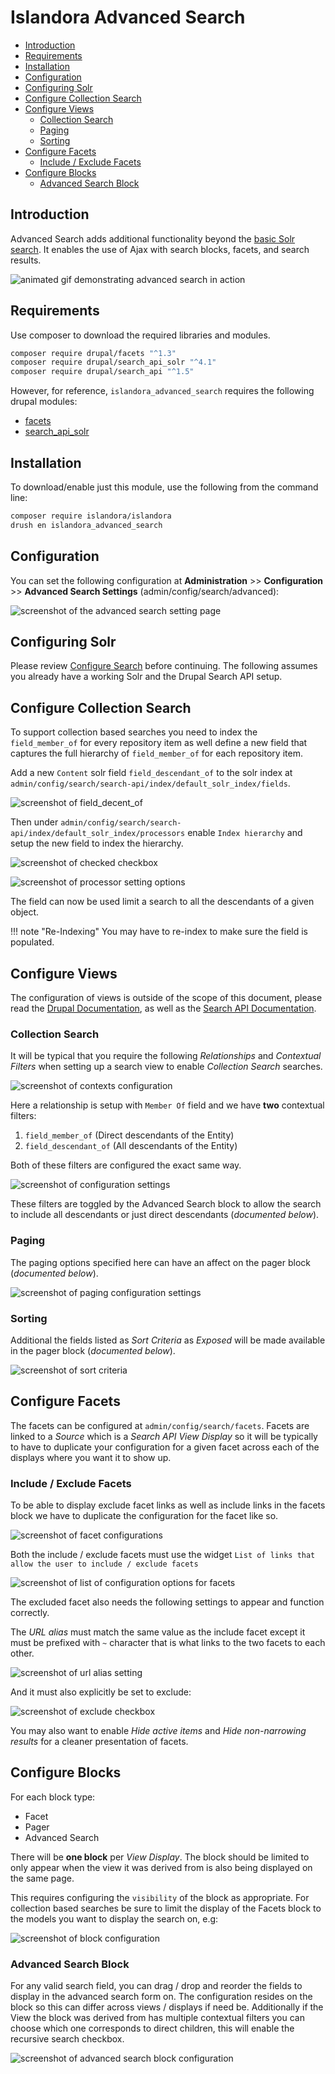 # Islandora Advanced Search 

- [Introduction](#introduction)
- [Requirements](#requirements)
- [Installation](#installation)
- [Configuration](#configuration)
- [Configuring Solr](#configuring-solr)
- [Configure Collection Search](#configure-collection-search)
- [Configure Views](#configure-views)
  - [Collection Search](#collection-search)
  - [Paging](#paging)
  - [Sorting](#sorting)
- [Configure Facets](#configure-facets)
  - [Include / Exclude Facets](#include--exclude-facets)
- [Configure Blocks](#configure-blocks)
  - [Advanced Search Block](#advanced-search-block)


## Introduction

Advanced Search adds additional functionality beyond the [basic Solr search](./documentation/user-documentation/searching/). It enables the use
of Ajax with search blocks, facets, and search results.

![animated gif demonstrating advanced search in action](../assets/advanced_search_demo.gif)

## Requirements

Use composer to download the required libraries and modules.

```bash
composer require drupal/facets "^1.3"
composer require drupal/search_api_solr "^4.1"
composer require drupal/search_api "^1.5"
```

However, for reference, `islandora_advanced_search` requires the following
drupal modules:

- [facets](https://www.drupal.org/project/facets)
- [search_api_solr](https://www.drupal.org/project/search_api_solr)

## Installation

To download/enable just this module, use the following from the command line:

```bash
composer require islandora/islandora
drush en islandora_advanced_search
```

## Configuration

You can set the following configuration at **Administration** >> **Configuration** >> **Advanced Search Settings**
(admin/config/search/advanced):

![screenshot of the advanced search setting page](../assets/islandora_advanced_search_settings.png)

## Configuring Solr

Please review
[Configure Search](../searching) before continuing. The following assumes you already have a working Solr and the
Drupal Search API setup.

## Configure Collection Search

To support collection based searches you need to index the `field_member_of` for
every repository item as well define a new field that captures the full
hierarchy of `field_member_of` for each repository item.

Add a new `Content` solr field `field_descendant_of` to the solr index at
`admin/config/search/search-api/index/default_solr_index/fields`.

![screenshot of field_decent_of](../assets/advanced_search_field_descendant_of.png)

Then under `admin/config/search/search-api/index/default_solr_index/processors`
enable `Index hierarchy` and setup the new field to index the hierarchy.

![screenshot of checked checkbox](../assets/advanced_search_enable_index_hierarchy.png)

![screenshot of processor setting options](../assets/advanced_search_enable_index_hierarchy_processor.png)

The field can now be used limit a search to all the descendants of a given object.

!!! note "Re-Indexing" 
    You may have to re-index to make sure the field is populated.

## Configure Views

The configuration of views is outside of the scope of this document, please read
the [Drupal Documentation](https://www.drupal.org/docs/8/core/modules/views), as
well as the
[Search API Documentation](https://www.drupal.org/docs/contributed-modules/search-api).

### Collection Search

It will be typical that you require the following
_Relationships_ and _Contextual Filters_ when setting up a search view to enable
_Collection Search_ searches.

![screenshot of contexts configuration](../assets/advanced_search_view_advanced_setting.png)

Here a relationship is setup with `Member Of` field and we have **two**
contextual filters:

1. `field_member_of` (Direct descendants of the Entity)
2. `field_descendant_of` (All descendants of the Entity)

Both of these filters are configured the exact same way.

![screenshot of configuration settings](../assets/advanced_search_contextual_filter_settings.png)

These filters are toggled by the Advanced Search block to allow the search to
include all descendants or just direct descendants (*documented below*).

### Paging

The paging options specified here can have an affect on the pager block
(*documented below*).

![screenshot of paging configuration settings](../assets/advanced_search_pager_settings.png)

### Sorting

Additional the fields listed as _Sort Criteria_ as _Exposed_ will be made
available in the pager block (*documented below*).

![screenshot of sort criteria](../assets/advanced_search_sort_criteria.png)

## Configure Facets

The facets can be configured at `admin/config/search/facets`. Facets are linked
to a *Source* which is a *Search API View Display* so it will be typically
to have to duplicate your configuration for a given facet across each of the
displays where you want it to show up.

### Include / Exclude Facets

To be able to display exclude facet links as well as include links in the facets
block we have to duplicate the configuration for the facet like so.

![screenshot of facet configurations](../assets/advanced_search_include_exclude_facets.png)

Both the include / exclude facets must use the widget
`List of links that allow the user to include / exclude facets`

![screenshot of list of configuration options for facets](../assets/advanced_search_include_exclude_facets_settings.png)

The excluded facet also needs the following settings to appear and function
correctly.

The _URL alias_ must match the same value as the include facet except it must be
prefixed with `~` character that is what links to the two facets to each other.

![screenshot of url alias setting](../assets/advanced_search_exclude_facet_settings_url_alias.png)

And it must also explicitly be set to exclude:

![screenshot of exclude checkbox](../assets/advanced_search_exclude_facet_settings_exclude.png)

You may also want to enable _Hide active items_ and _Hide non-narrowing results_
for a cleaner presentation of facets.

## Configure Blocks

For each block type:

- Facet
- Pager
- Advanced Search

There will be **one block** per _View Display_. The block should be limited to
only appear when the view it was derived from is also being displayed on the
same page.

This requires configuring the `visibility` of the block as appropriate. For
collection based searches be sure to limit the display of the Facets block to
the models you want to display the search on, e.g:

![screenshot of block configuration](../assets/advanced_search_facet_block_settings.png)

### Advanced Search Block

For any valid search field, you can drag / drop and reorder the fields to
display in the advanced search form on. The configuration resides on the block
so this can differ across views / displays if need be. Additionally if the View
the block was derived from has multiple contextual filters you can choose which
one corresponds to direct children, this will enable the recursive search
checkbox.

![screenshot of advanced search block configuration](../assets/advanced_search_advanced_search_block_settings.png)
